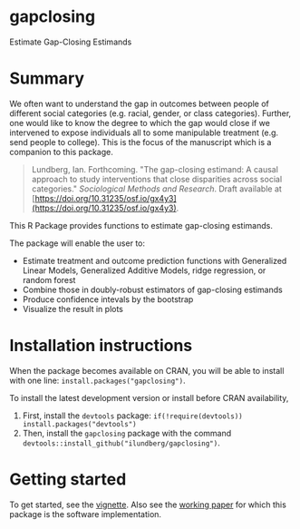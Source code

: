 
# gapclosing

Estimate Gap-Closing Estimands

# Summary

We often want to understand the gap in outcomes between people of different social categories (e.g. racial, gender, or class categories). Further, one would like to know the degree to which the gap would close if we intervened to expose individuals all to some manipulable treatment (e.g. send people to college). This is the focus of the manuscript which is a companion to this package.

>Lundberg, Ian. Forthcoming. "The gap-closing estimand: A causal approach to study interventions that close disparities across social categories." _Sociological Methods and Research_. Draft available at [https://doi.org/10.31235/osf.io/gx4y3](https://doi.org/10.31235/osf.io/gx4y3).

This R Package provides functions to estimate gap-closing estimands.

The package will enable the user to:

* Estimate treatment and outcome prediction functions with Generalized Linear Models, Generalized Additive Models, ridge regression, or random forest
* Combine those in doubly-robust estimators of gap-closing estimands
* Produce confidence intevals by the bootstrap
* Visualize the result in plots

# Installation instructions

When the package becomes available on CRAN, you will be able to install with one line: `install.packages("gapclosing")`.

To install the latest development version or install before CRAN availability,

1. First, install the `devtools` package: `if(!require(devtools)) install.packages("devtools")`
2. Then, install the `gapclosing` package with the command `devtools::install_github("ilundberg/gapclosing")`.

# Getting started

To get started, see the [vignette](https://ilundberg.github.io/gapclosing/doc/gapclosing.html). Also see the [working paper](https://doi.org/10.31235/osf.io/gx4y3) for which this package is the software implementation.
